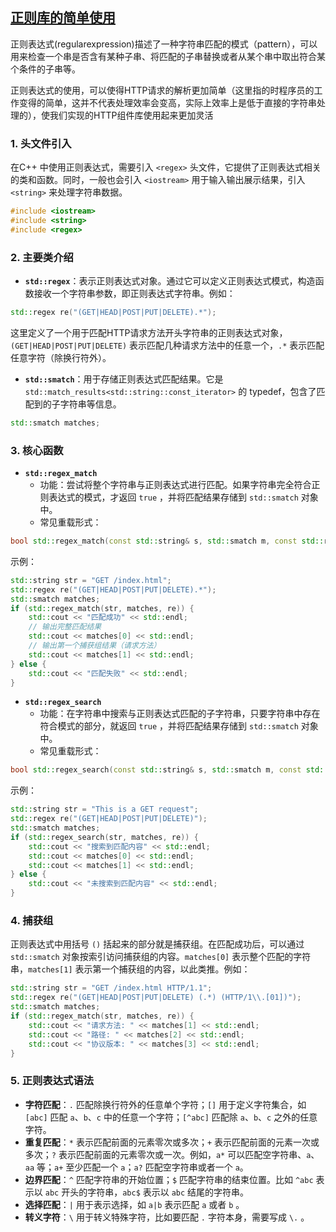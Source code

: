 ## [正则库的简单使用](https://legacy.cplusplus.com/reference/regex/)

正则表达式(regularexpression)描述了一种字符串匹配的模式（pattern），可以用来检查一个串是否含有某种子串、将匹配的子串替换或者从某个串中取出符合某个条件的子串等。

正则表达式的使用，可以使得HTTP请求的解析更加简单（这里指的时程序员的工作变得的简单，这并不代表处理效率会变高，实际上效率上是低于直接的字符串处理的），使我们实现的HTTP组件库使用起来更加灵活

### 1. 头文件引入
在C++ 中使用正则表达式，需要引入 `<regex>` 头文件，它提供了正则表达式相关的类和函数。同时，一般也会引入 `<iostream>` 用于输入输出展示结果，引入 `<string>` 来处理字符串数据。
```cpp
#include <iostream>
#include <string>
#include <regex>
```
### 2. 主要类介绍
- **`std::regex`**：表示正则表达式对象。通过它可以定义正则表达式模式，构造函数接收一个字符串参数，即正则表达式字符串。例如：
```cpp
std::regex re("(GET|HEAD|POST|PUT|DELETE).*");
```
这里定义了一个用于匹配HTTP请求方法开头字符串的正则表达式对象，`(GET|HEAD|POST|PUT|DELETE)` 表示匹配几种请求方法中的任意一个，`.*` 表示匹配任意字符（除换行符外）。 
- **`std::smatch`**：用于存储正则表达式匹配结果。它是 `std::match_results<std::string::const_iterator>` 的 typedef，包含了匹配到的子字符串等信息。
```cpp
std::smatch matches;
```
### 3. 核心函数
- **`std::regex_match`**
    - 功能：尝试将整个字符串与正则表达式进行匹配。如果字符串完全符合正则表达式的模式，才返回 `true` ，并将匹配结果存储到 `std::smatch` 对象中。
    - 常见重载形式：
```cpp
bool std::regex_match(const std::string& s, std::smatch m, const std::regex& e);
```
示例：
```cpp
std::string str = "GET /index.html";
std::regex re("(GET|HEAD|POST|PUT|DELETE).*");
std::smatch matches;
if (std::regex_match(str, matches, re)) {
    std::cout << "匹配成功" << std::endl;
    // 输出完整匹配结果
    std::cout << matches[0] << std::endl; 
    // 输出第一个捕获组结果（请求方法）
    std::cout << matches[1] << std::endl; 
} else {
    std::cout << "匹配失败" << std::endl;
}
```
- **`std::regex_search`**
    - 功能：在字符串中搜索与正则表达式匹配的子字符串，只要字符串中存在符合模式的部分，就返回 `true` ，并将匹配结果存储到 `std::smatch` 对象中。
    - 常见重载形式：
```cpp
bool std::regex_search(const std::string& s, std::smatch m, const std::regex& e);
```
示例：
```cpp
std::string str = "This is a GET request";
std::regex re("(GET|HEAD|POST|PUT|DELETE)");
std::smatch matches;
if (std::regex_search(str, matches, re)) {
    std::cout << "搜索到匹配内容" << std::endl;
    std::cout << matches[0] << std::endl;
    std::cout << matches[1] << std::endl;
} else {
    std::cout << "未搜索到匹配内容" << std::endl;
}
```
### 4. 捕获组
正则表达式中用括号 `()` 括起来的部分就是捕获组。在匹配成功后，可以通过 `std::smatch` 对象按索引访问捕获组的内容。`matches[0]` 表示整个匹配的字符串，`matches[1]` 表示第一个捕获组的内容，以此类推。例如：
```cpp
std::string str = "GET /index.html HTTP/1.1";
std::regex re("(GET|HEAD|POST|PUT|DELETE) (.*) (HTTP/1\\.[01])");
std::smatch matches;
if (std::regex_match(str, matches, re)) {
    std::cout << "请求方法: " << matches[1] << std::endl;
    std::cout << "路径: " << matches[2] << std::endl;
    std::cout << "协议版本: " << matches[3] << std::endl;
}
```
### 5. 正则表达式语法
- **字符匹配**：`.` 匹配除换行符外的任意单个字符；`[]` 用于定义字符集合，如 `[abc]` 匹配 `a`、`b`、`c` 中的任意一个字符；`[^abc]` 匹配除 `a`、`b`、`c` 之外的任意字符。
- **重复匹配**：`*` 表示匹配前面的元素零次或多次；`+` 表示匹配前面的元素一次或多次；`?` 表示匹配前面的元素零次或一次。例如，`a*` 可以匹配空字符串、`a`、`aa` 等；`a+` 至少匹配一个 `a`；`a?` 匹配空字符串或者一个 `a`。
- **边界匹配**：`^` 匹配字符串的开始位置；`$` 匹配字符串的结束位置。比如 `^abc` 表示以 `abc` 开头的字符串，`abc$` 表示以 `abc` 结尾的字符串。
- **选择匹配**：`|` 用于表示选择，如 `a|b` 表示匹配 `a` 或者 `b` 。
- **转义字符**：`\` 用于转义特殊字符，比如要匹配 `.` 字符本身，需要写成 `\.`  。